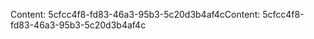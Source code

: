 <span data-ttu-id="0bf1a-101">Content: 5cfcc4f8-fd83-46a3-95b3-5c20d3b4af4c</span><span class="sxs-lookup"><span data-stu-id="0bf1a-101">Content: 5cfcc4f8-fd83-46a3-95b3-5c20d3b4af4c</span></span>